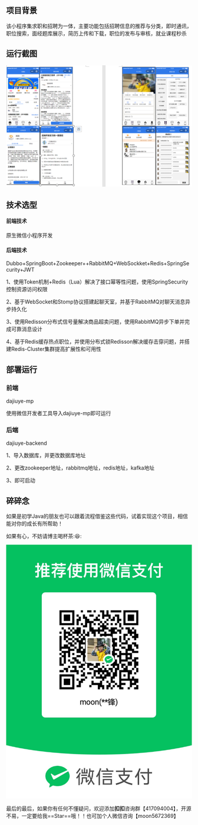 ## 项目背景
该小程序集求职和招聘为一体，主要功能包括招聘信息的推荐与分类，即时通讯，职位搜索，面经题库展示，简历上传和下载，职位的发布与审核，就业课程秒杀

## 运行截图

![image-20221213223112786](README.assets/image-20221213223112786.png)

## 技术选型

#### 前端技术

原生微信小程序开发

#### 后端技术

Dubbo+SpringBoot+Zookeeper++RabbitMQ+WebSockket+Redis+SpringSecurity+JWT 

1、使用Token机制+Redis（Lua）解决了接口幂等性问题，使用SpringSecurity控制资源访问权限 

2、基于WebSocket和Stomp协议搭建起聊天室，并基于RabbitMQ对聊天消息异步持久化 

3、使用Redisson分布式信号量解决商品超卖问题，使用RabbitMQ异步下单并完成可靠消息设计 

4、基于Redis缓存热点职位，并使用分布式锁Redisson解决缓存击穿问题，并搭建Redis-Cluster集群提高扩展性和可用性

## 部署运行
### 前端

dajiuye-mp

使用微信开发者工具导入dajiuye-mp即可运行

### 后端

dajiuye-backend

1、导入数据库，并更改数据库地址

2、更改zookeeper地址，rabbitmq地址，redis地址，kafka地址

3、即可启动

## 碎碎念

如果是初学Java的朋友也可以跟着流程借鉴这些代码，试着实现这个项目，相信能对你的成长有所帮助！

如果有心，不妨请博主喝杯茶::laughing::

![image-20221213223101979](README.assets/image-20221213223101979.png)

最后的最后，如果你有任何不懂疑问，欢迎添加**扣扣**咨询群【417094004】，开源不易，一定要给我==Star==哦！！也可加个人微信咨询【moon5672369】
